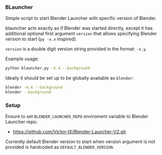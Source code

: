 ### BLauncher

Simple script to start Blender Launcher with specific version of Blender.

blauncher acts exactly as if Blender was started directly,
except it has additional optional first argument `version`
that allows specifying Blender version to start
(`py -x.x` inspired).

`version` is a double digit version string provided in the format: `-x.y`.

Example usage:
```sh
python blauncher.py -4.4 --background
```

Ideally it should be set up to be globally available as `blender`:
```sh
blender -4.4 --background
blender --background
```

### Setup

Ensure to set `BLENDER_LAUNCHER_REPO` enviroment variable to Blender Launcher repo:
- https://github.com/Victor-IX/Blender-Launcher-V2.git

Currently default Blender version to start when version argument is not provided
is hardcoded as `DEFAULT_BLENDER_VERSION`.
